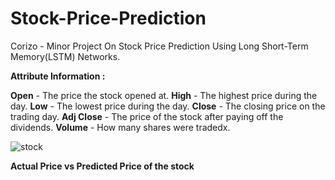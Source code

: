 # Stock-Price-Prediction
Corizo - Minor Project On Stock Price Prediction Using Long Short-Term Memory(LSTM) Networks.

**Attribute Information :**

**Open** - The price the stock opened at.
**High** - The highest price during the day.
**Low** - The lowest price during the day.
**Close** - The closing price on the trading day.
**Adj Close** - The price of the stock after paying off the dividends.
**Volume** - How many shares were tradedx.

![stock](https://user-images.githubusercontent.com/101797651/230879127-ba158c63-5690-4db9-a89e-f4ca9903bd42.png)

   **Actual Price vs Predicted Price of the stock**

